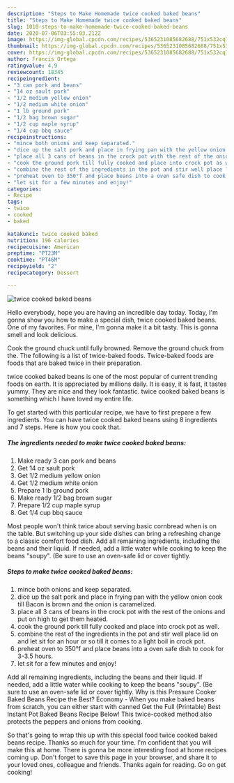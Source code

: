```yaml
---
description: "Steps to Make Homemade twice cooked baked beans"
title: "Steps to Make Homemade twice cooked baked beans"
slug: 1010-steps-to-make-homemade-twice-cooked-baked-beans
date: 2020-07-06T03:55:03.212Z
image: https://img-global.cpcdn.com/recipes/5365231085682688/751x532cq70/twice-cooked-baked-beans-recipe-main-photo.jpg
thumbnail: https://img-global.cpcdn.com/recipes/5365231085682688/751x532cq70/twice-cooked-baked-beans-recipe-main-photo.jpg
cover: https://img-global.cpcdn.com/recipes/5365231085682688/751x532cq70/twice-cooked-baked-beans-recipe-main-photo.jpg
author: Francis Ortega
ratingvalue: 4.9
reviewcount: 18345
recipeingredient:
- "3 can pork and beans"
- "14 oz sault pork"
- "1/2 medium yellow onion"
- "1/2 medium white onion"
- "1 lb ground pork"
- "1/2 bag brown sugar"
- "1/2 cup maple syrup"
- "1/4 cup bbq sauce"
recipeinstructions:
- "mince both onions and keep separated."
- "dice up the salt pork and place in frying pan with the yellow onion cook till Bacon is brown and the onion is caramelized."
- "place all 3 cans of beans in the crock pot with the rest of the onions and put on high to get them heated."
- "cook the ground pork till fully cooked and place into crock pot as well."
- "combine the rest of the ingredients in the pot and stir well place lid on and let sit for an hour or so till it comes to a light boil in crock pot."
- "preheat oven to 350°f and place beans into a oven safe dish to cook for 3-3.5 hours."
- "let sit for a few minutes and enjoy!"
categories:
- Recipe
tags:
- twice
- cooked
- baked

katakunci: twice cooked baked 
nutrition: 196 calories
recipecuisine: American
preptime: "PT23M"
cooktime: "PT46M"
recipeyield: "2"
recipecategory: Dessert

---
```



![twice cooked baked beans](https://img-global.cpcdn.com/recipes/5365231085682688/751x532cq70/twice-cooked-baked-beans-recipe-main-photo.jpg)

Hello everybody, hope you are having an incredible day today. Today, I'm gonna show you how to make a special dish, twice cooked baked beans. One of my favorites. For mine, I'm gonna make it a bit tasty. This is gonna smell and look delicious.

Cook the ground chuck until fully browned. Remove the ground chuck from the. The following is a list of twice-baked foods. Twice-baked foods are foods that are baked twice in their preparation.

twice cooked baked beans is one of the most popular of current trending foods on earth. It is appreciated by millions daily. It is easy, it is fast, it tastes yummy. They are nice and they look fantastic. twice cooked baked beans is something which I have loved my entire life.


To get started with this particular recipe, we have to first prepare a few ingredients. You can have twice cooked baked beans using 8 ingredients and 7 steps. Here is how you cook that.

<!--inarticleads1-->

##### The ingredients needed to make twice cooked baked beans:

1. Make ready 3 can pork and beans
1. Get 14 oz sault pork
1. Get 1/2 medium yellow onion
1. Get 1/2 medium white onion
1. Prepare 1 lb ground pork
1. Make ready 1/2 bag brown sugar
1. Prepare 1/2 cup maple syrup
1. Get 1/4 cup bbq sauce


Most people won&#39;t think twice about serving basic cornbread when is on the table. But switching up your side dishes can bring a refreshing change to a classic comfort food dish. Add all remaining ingredients, including the beans and their liquid. If needed, add a little water while cooking to keep the beans &#34;soupy&#34;. (Be sure to use an oven-safe lid or cover tightly. 

<!--inarticleads2-->

##### Steps to make twice cooked baked beans:

1. mince both onions and keep separated.
1. dice up the salt pork and place in frying pan with the yellow onion cook till Bacon is brown and the onion is caramelized.
1. place all 3 cans of beans in the crock pot with the rest of the onions and put on high to get them heated.
1. cook the ground pork till fully cooked and place into crock pot as well.
1. combine the rest of the ingredients in the pot and stir well place lid on and let sit for an hour or so till it comes to a light boil in crock pot.
1. preheat oven to 350°f and place beans into a oven safe dish to cook for 3-3.5 hours.
1. let sit for a few minutes and enjoy!


Add all remaining ingredients, including the beans and their liquid. If needed, add a little water while cooking to keep the beans &#34;soupy&#34;. (Be sure to use an oven-safe lid or cover tightly. Why is this Pressure Cooker Baked Beans Recipe the Best? Economy - When you make baked beans from scratch, you can either start with canned Get the Full (Printable) Best Instant Pot Baked Beans Recipe Below! This twice-cooked method also protects the peppers and onions from cooking. 

So that's going to wrap this up with this special food twice cooked baked beans recipe. Thanks so much for your time. I'm confident that you will make this at home. There is gonna be more interesting food at home recipes coming up. Don't forget to save this page in your browser, and share it to your loved ones, colleague and friends. Thanks again for reading. Go on get cooking!
